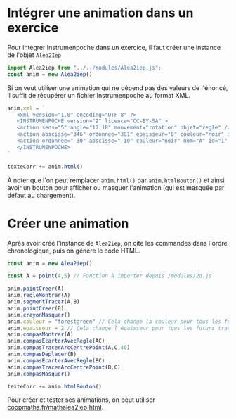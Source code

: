 # Intégrer une animation dans un exercice

Pour intégrer Instrumenpoche dans un exercice, il faut créer une instance de l'objet `Alea2Iep`

```js
import Alea2iep from "../../modules/Alea2iep.js";
const anim = new Alea2iep()
```

Si on veut utiliser une animation qui ne dépend pas des valeurs de l'énoncé, il suffit de récupérer un fichier Instrumenpoche au format XML.

```js
anim.xml = `
   <xml version="1.0" encoding="UTF-8" ?>
   <INSTRUMENPOCHE version="2" licence="CC-BY-SA" >
   <action sens="5" angle="17.18" mouvement="rotation" objet="regle" />
   <action abscisse="346" ordonnee="381" epaisseur="0" couleur="noir" id="1" mouvement="creer" objet="point" />
   <action ordonnee="-30" abscisse="-10" couleur="noir" nom="A" id="1" mouvement="nommer" objet="point" />
   </INSTRUMENPOCHE>
`

texteCorr += anim.html()
```

À noter que l'on peut remplacer `anim.html()` par `anim.htmlBouton()` et ainsi avoir un bouton pour afficher ou masquer l'animation (qui est masquée par défaut au chargement).

# Créer une animation

Après avoir créé l'instance de `Alea2iep`, on cite les commandes dans l'ordre chronologique, puis on génère le code HTML.

```js
const anim = new Alea2iep()

const A = point(4,5) // Fonction à importer depuis /modules/2d.js

anim.pointCreer(A)
anim.regleMontrer(A)
anim.segmentTracer(A,B)
anim.pointCreer(B)
anim.crayonMasquer()
anim.couleur = "forestgreen" // Cela change la couleur pour tous les futurs tracés
anim.epaisseur = 2 // Cela change l'épaisseur pour tous les futurs tracés
anim.compasMontrer(A)
anim.compasEcarterAvecRegle(AC)
anim.compasTracerArcCentrePoint(A,C,40)
anim.compasDeplacer(B)
anim.compasEcarterAvecRegle(BC)
anim.compasTracerArcCentrePoint(B,C)
anim.compasMasquer()

texteCorr += anim.htmlBouton()
```

Pour créer et tester ses animations, on peut utiliser [coopmaths.fr/mathalea2iep.html](https://coopmaths.fr/mathalea2iep.html).
